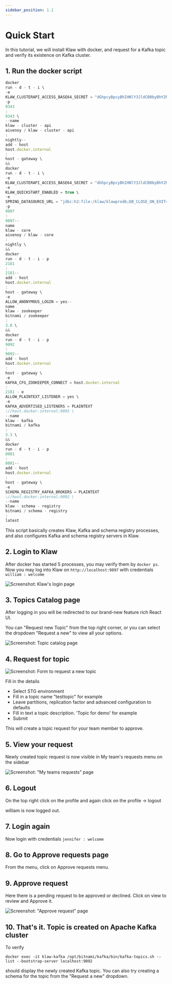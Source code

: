 ```yaml
---
sidebar_position: 1.1
---
```


# Quick Start

In this tutorial, we will install Klaw with docker, and request for a Kafka topic and verify its existence on Kafka
cluster.

## 1. Run the docker script

```typescript copy-button
docker
run - d - t - i \
-e
KLAW_CLUSTERAPI_ACCESS_BASE64_SECRET = "dGhpcyBpcyBhIHNlY3JldCB0byBhY2Nlc3MgY2x1c3RlcmFwaQ==" \
-p
9343
:
9343 \
--name
klaw - cluster - api
aivenoy / klaw - cluster - api
:
nightly--
add - host
host.docker.internal
:
host - gateway \
&&
docker
run - d - t - i \
-e
KLAW_CLUSTERAPI_ACCESS_BASE64_SECRET = "dGhpcyBpcyBhIHNlY3JldCB0byBhY2Nlc3MgY2x1c3RlcmFwaQ==" \
-e
KLAW_QUICKSTART_ENABLED = true \
-e
SPRING_DATASOURCE_URL = "jdbc:h2:file:/klaw/klawprodb;DB_CLOSE_ON_EXIT=FALSE;DB_CLOSE_DELAY=-1;MODE=MySQL;CASE_INSENSITIVE_IDENTIFIERS=TRUE;" \
-p
9097
:
9097--
name
klaw - core
aivenoy / klaw - core
:
nightly \
&&
docker
run - d - t - i - p
2181
:
2181--
add - host
host.docker.internal
:
host - gateway \
-e
ALLOW_ANONYMOUS_LOGIN = yes--
name
klaw - zookeeper
bitnami / zookeeper
:
3.8 \
&&
docker
run - d - t - i - p
9092
:
9092--
add - host
host.docker.internal
:
host - gateway \
-e
KAFKA_CFG_ZOOKEEPER_CONNECT = host.docker.internal
:
2181 - e
ALLOW_PLAINTEXT_LISTENER = yes \
-e
KAFKA_ADVERTISED_LISTENERS = PLAINTEXT
://host.docker.internal:9092 \
--name
klaw - kafka
bitnami / kafka
:
3.3 \
&&
docker
run - d - t - i - p
8081
:
8081--
add - host
host.docker.internal
:
host - gateway \
-e
SCHEMA_REGISTRY_KAFKA_BROKERS = PLAINTEXT
://host.docker.internal:9092 \
--name
klaw - schema - registry
bitnami / schema - registry
:
latest
```

This script basically creates Klaw, Kafka and schema registry processes, and also configures Kafka and schema
registry servers in Klaw.

## 2. Login to Klaw

After docker has started 5 processes, you may verify them by `docker ps`.
Now you may log into Klaw on `http://localhost:9097` with
credentials `william : welcome` <!--vale NO_SPELL-->

![Screenshot: Klaw's login page](../static/images/quickstart/QS_LoginScreen.png)

## 3. Topics Catalog page

After logging in you will be redirected to our brand-new feature rich React UI.

You can "Request new Topic" from the top right corner, or you can select the dropdown "Request a new" to view all your
options.

![Screenshot: Topic catalog page](../static/images/quickstart/AfterLogin.png)

## 4. Request for topic

![Screenshot: Form to request a new topic](../static/images/quickstart/RequestForTopic.png)

Fill in the details

- Select STG environment
- Fill in a topic name <!-- vale off -->"testtopic" <!-- vale on -->for example
- Leave partitions, replication factor and advanced configuration to defaults
- Fill in text a topic description. 'Topic for demo' for example
- Submit

This will create a topic request for your team member to approve.

## 5. View your request

Newly created topic request is now visible in My team's requests menu on the sidebar

![Screenshot: "My teams requests" page](../static/images/quickstart/MyRequest.png)

## 6. Logout

On the top right click on the profile and again click on the profile -> logout

william <!--vale NO_SPELL--> is now logged out.

## 7. Login again

Now login with credentials `jennifer : welcome`

## 8. Go to Approve requests page

From the menu, click on Approve requests menu.

## 9. Approve request

Here there is a pending request to be approved or declined. Click on view to review and Approve it.

![Screenshot: "Approve request" page](../static/images/quickstart/ApproveReq.png)

## 10. That's it. Topic is created on Apache Kafka cluster

To verify

```copy-button
docker exec -it klaw-kafka /opt/bitnami/kafka/bin/kafka-topics.sh --list --bootstrap-server localhost:9092
```

should display the newly created Kafka topic. You can also try creating a schema for the topic from the "Request a new"
dropdown.

